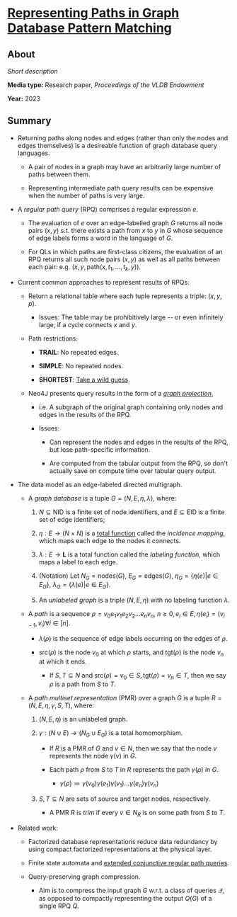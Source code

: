 # [Representing Paths in Graph Database Pattern Matching](https://www.vldb.org/pvldb/vol16/p1790-martens.pdf)

## About

*Short description*

**Media type:** Research paper, *Proceedings of the VLDB Endowment*

**Year:** 2023

## Summary

- Returning paths along nodes and edges (rather than only the nodes and edges themselves) is a desireable function of graph database query languages.

    - A pair of nodes in a graph may have an arbitrarily large number of paths between them.

    - Representing intermediate path query results can be expensive when the number of paths is very large.

- A *regular path query* (RPQ) comprises a regular expression $e$.

    - The evaluation of $e$ over an edge-labelled graph $G$ returns all node pairs $(x, y)$ s.t. there exists a path from $x$ to $y$ in $G$ whose sequence of edge labels forms a word in the language of $G$.

    - For QLs in which paths are first-class citizens, the evaluation of an RPQ returns all such node pairs $(x, y)$ as well as all paths between each pair: e.g. $(x, y, \text{path}(x, t_1,\dots, t_k, y))$.

- Current common approaches to represent results of RPQs:

    - Return a relational table where each tuple represents a triple: $(x, y, p)$.

        - Issues: The table may be prohibitively large -- or even infinitely large, if a cycle connects $x$ and $y$.

    - Path restrictions:

        - **TRAIL**: No repeated edges.

        - **SIMPLE**: No repeated nodes.

        - **SHORTEST**: [Take a wild guess](https://en.wikipedia.org/wiki/Does_exactly_what_it_says_on_the_tin).

    - Neo4J presents query results in the form of a [*graph projection*](https://neo4j.com/docs/graph-data-science/current/management-ops/projections/graph-project-cypher-projection/),
    
        - i.e. A subgraph of the original graph containing only nodes and edges in the results of the RPQ.

        - Issues:

            - Can represent the nodes and edges in the results of the RPQ, but lose path-specific information.

            - Are computed from the tabular output from the RPQ, so don't actually save on compute time over tabular query output.

- The data model as an edge-labeled directed multigraph.

    - A *graph database* is a tuple $G=(N, E, \eta, \lambda)$, where:

        1. $N\subseteq \text{NID}$ is a finite set of node identifiers, and $E\subseteq\text{EID}$ is a finite set of edge identifiers;

        1. $\eta: E\to (N\times N)$ is a [total function](https://en.wikipedia.org/wiki/Partial_function) called the *incidence mapping*, which maps each edge to the nodes it connects.

        1. $\lambda: E\to\mathbf{L}$ is a total function called the *labeling function*, which maps a label to each edge.

        1. (Notation) Let $N_G = \text{nodes}(G)$, $E_G = \text{edges}(G)$, $\eta_G = \{\eta(e)| e\in E_G\}$, $\lambda_G = \{\lambda(e)| e\in E_G\}$.

        1. An *unlabeled graph* is a triple $(N, E, \eta)$ with no labeling function $\lambda$.

    - A *path* is a sequence $\rho = v_0e_1v_1e_2v_2\dots e_nv_n$, $n\ge 0,e_i\in E,\eta(e_i)=(v_{i-1},v_i)\forall i\in [n]$.

        - $\lambda(\rho)$ is the sequence of edge labels occurring on the edges of $\rho$.

        - $\text{src}(\rho)$ is the node $v_0$ at which $\rho$ starts, and $\text{tgt}(\rho)$ is the node $v_n$ at which it ends.

            - If $S,T\subseteq N$ and $\text{src}(\rho)=v_0\in S, \text{tgt}(\rho)=v_n\in T$, then we say $\rho$ is a path from $S$ to $T$.

    - A *path multiset representation* (PMR) over a graph $G$ is a tuple $R=(N, E, \eta,\gamma, S, T)$, where:

        1. $(N, E, \eta)$ is an unlabeled graph.

        1. $\gamma: (N\cup E)\to (N_G\cup E_G)$ is a total homomorphism.

            - If $R$ is a PMR of $G$ and $v\in N$, then we say that the node $v$ represents the node $\gamma(v)$ in $G$.

            - Each path $\rho$ from $S$ to $T$ in $R$ represents the path $\gamma(\rho)$ in $G$.

                - $\gamma(\rho)\coloneqq \gamma(v_0)\gamma(e_1)\gamma(v_1)\dots\gamma(e_n)\gamma(v_n)$

        1. $S,T\subseteq N$ are sets of source and target nodes, respectively.

            - A PMR $R$ is *trim* if every $v\in N_R$ is on some path from $S$ to $T$.

- Related work:

    - Factorized database representations reduce data redundancy by using compact factorized representations at the physical layer.

    - Finite state automata and [extended conjunctive regular path queries](https://homepages.inf.ed.ac.uk/libkin/papers/pods10b.pdf).

    - Query-preserving graph compression.

        - Aim is to compress the input graph $G$ w.r.t. a class of queries $\mathcal Q$, as opposed to compactly representing the output $Q(G)$ of a single RPQ $Q$.
